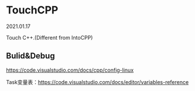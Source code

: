 # TouchCPP

2021.01.17

Touch C++.(Different from IntoCPP)

## Bulid&Debug

https://code.visualstudio.com/docs/cpp/config-linux

Task变量表：https://code.visualstudio.com/docs/editor/variables-reference
